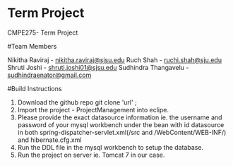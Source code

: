 # Term Project


CMPE275- Term Project


#Team Members


Nikitha Raviraj - nikitha.raviraj@sjsu.edu
Ruch Shah - ruchi.shah@sju.edu
Shruti Joshi  - shruti.joshi01@sjsu.edu
Sudhindra Thangavelu  - sudhindraenator@gmail.com

#Build Instructions

1. Download the github repo git clone 'url' ;
2. Import the project - ProjectManagement into eclipe.
3. Please provide the exact datasource information ie. the username and password of your mysql workbench under the bean with id datasource in both spring-dispatcher-servlet.xml(/src and /WebContent/WEB-INF/) and hibernate.cfg.xml
4. Run the DDL file in the mysql workbench to setup the database. 
5. Run the project on server ie. Tomcat 7 in our case.
